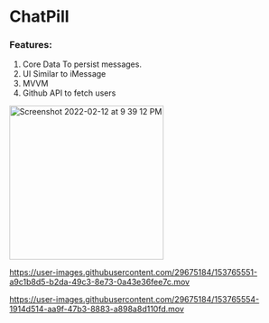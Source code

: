 # ChatPill

### Features:
1. Core Data To persist messages.
2. UI Similar to iMessage
3. MVVM
4. Github API to fetch users


<img width="273" alt="Screenshot 2022-02-12 at 9 39 12 PM" src="https://user-images.githubusercontent.com/29675184/153765544-ad9d9adf-2f32-44db-95b5-eadddd33e0c3.png">


https://user-images.githubusercontent.com/29675184/153765551-a9c1b8d5-b2da-49c3-8e73-0a43e36fee7c.mov


https://user-images.githubusercontent.com/29675184/153765554-1914d514-aa9f-47b3-8883-a898a8d110fd.mov

